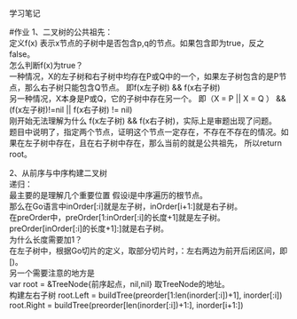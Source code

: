 学习笔记

#作业
1、二叉树的公共祖先：  
定义f(x) 表示x节点的子树中是否包含p,q的节点。如果包含即为true，反之false。  
怎么判断f(x)为true？  
一种情况，X的左子树和右子树中均存在P或Q中的一个，如果左子树包含的是P节点，那么右子树只能包含Q节点。 即f(x左子树) && f(x右子树)  
另一种情况，X本身是P或Q，它的子树中存在另一个。 即（X = P || X = Q ） && (f(x左子树)!=nil || f(x右子树) != nil)  
刚开始无法理解为什么 f(x左子树) && f(x右子树)，实际上是审题出现了问题。  
题目中说明了，指定两个节点，证明这个节点一定存在，不存在不存在的情况。如果在左子树中存在，且在右子树中存在，那么当前的就是公共祖先，
所以return root。  

2、从前序与中序构建二叉树  
递归：  
最主要的是理解几个重要位置
假设i是中序遍历的根节点。  
那么在Go语言中inOrder[:i]就是左子树，inOrder[i+1:]就是右子树。  
在preOrder中，preOrder[1:inOrder[:i]的长度+1]就是左子树。preOrder[inOrder[:i]的长度+1]:]就是右子树。  
为什么长度需要加1？  
在左子树中，根据Go切片的定义，取部分切片时，：左右两边为前开后闭区间，即[)。  
另一个需要注意的地方是  
var root = &TreeNode{前序起点，nil,nil}
取TreeNode的地址。  
构建左右子树
root.Left = buildTree(preorder[1:len(inorder[:i])+1], inorder[:i])
root.Right = buildTree(preorder[len(inorder[:i])+1:], inorder[i+1:])


 